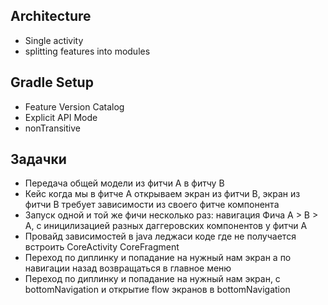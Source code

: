 ## Architecture

- Single activity
- splitting features into modules

## Gradle Setup

- Feature Version Catalog
- Explicit API Mode
- nonTransitive

## Задачки

- Передача общей модели из фитчи A в фитчу B
- Кейс когда мы в фитче A открываем экран из фитчи B, экран из фитчи B требует зависимости из своего
  фитче компонента
- Запуск одной и той же фичи несколько раз: навигация Фича A > B > A, с иницилизацией разных
  даггеровских компонентов у фитчи A
- Провайд зависимостей в java леджаси коде где не получается встроить CoreActivity CoreFragment
- Переход по диплинку и попадание на нужный нам экран а по навигации назад возвращаться в главное
  меню
- Переход по диплинку и попадание на нужный нам экран, с bottomNavigation и открытие flow экранов в
  bottomNavigation